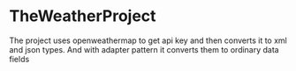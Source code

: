 # TheWeatherProject
The project uses openweathermap to get api key and then converts it to xml and json types. And with adapter pattern it converts them to ordinary data fields
